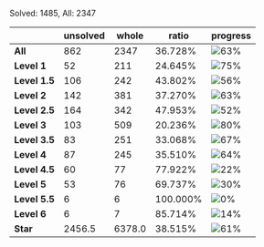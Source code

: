 Solved: 1485, All: 2347

| |unsolved|whole|ratio|progress|
|----|----|----|----|----|
|**All**| 862 | 2347 | 36.728%| ![63%](https://progress-bar.dev/63?title=All) |
|**Level 1**| 52 | 211 | 24.645%| ![75%](https://progress-bar.dev/75?title=Level+1++)|
|**Level 1.5**| 106 | 242 | 43.802%| ![56%](https://progress-bar.dev/56?title=Level+1.5)|
|**Level 2**| 142 | 381 | 37.270%| ![63%](https://progress-bar.dev/63?title=Level+2++)|
|**Level 2.5**| 164 | 342 | 47.953%| ![52%](https://progress-bar.dev/52?title=Level+2.5)|
|**Level 3**| 103 | 509 | 20.236%| ![80%](https://progress-bar.dev/80?title=Level+3++)|
|**Level 3.5**| 83 | 251 | 33.068%| ![67%](https://progress-bar.dev/67?title=Level+3.5)|
|**Level 4**| 87 | 245 | 35.510%| ![64%](https://progress-bar.dev/64?title=Level+4++)|
|**Level 4.5**| 60 | 77 | 77.922%| ![22%](https://progress-bar.dev/22?title=Level+4.5)|
|**Level 5**| 53 | 76 | 69.737%| ![30%](https://progress-bar.dev/30?title=Level+5++)|
|**Level 5.5**| 6 | 6 | 100.000%| ![0%](https://progress-bar.dev/0?title=Level+5.5)|
|**Level 6**| 6 | 7 | 85.714%| ![14%](https://progress-bar.dev/14?title=Level+6++)|
|**Star**|2456.5 | 6378.0 |38.515%| ![61%](https://progress-bar.dev/61?title=Star) |
